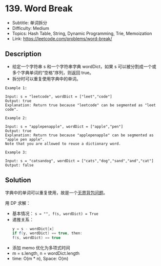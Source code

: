 # 139. Word Break

- Subtitle: 单词拆分
- Difficulty: Medium
- Topics: Hash Table, String, Dynamic Programming, Trie, Memoization
- Link: https://leetcode.com/problems/word-break/

## Description

- 给定一个字符串 s 和一个字符串字典 wordDict，如果 s 可以被分割成一个或多个字典单词的“空格”序列，则返回 true。
- 拆分时可以重复使用字典中的单词。

```shell
Example 1:

Input: s = "leetcode", wordDict = ["leet","code"]
Output: true
Explanation: Return true because "leetcode" can be segmented as "leet code".

Example 2:

Input: s = "applepenapple", wordDict = ["apple","pen"]
Output: true
Explanation: Return true because "applepenapple" can be segmented as "apple pen apple".
Note that you are allowed to reuse a dictionary word.

Example 3:

Input: s = "catsandog", wordDict = ["cats","dog","sand","and","cat"]
Output: false
```

## Solution

字典中的单词可以重复使用，故是一个[无界背包问题](https://zh.wikipedia.org/wiki/%E8%83%8C%E5%8C%85%E9%97%AE%E9%A2%98)。

用 DP 求解：

- 基本情况： `s = "", f(s, wordDict) = True`
- 递推关系：
  ```java
  y = s - wordDict[x]
  if f(y, wordDict) == true, then:
  f(s, wordDict) == true
  ```
- 添加 memo 优化为多项式时间
- m = s.length, n = wordDict.length
- time: O(m \* n), Space: O(m)
